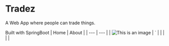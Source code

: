 # Tradez
A Web App where people can trade things.

Built with SpringBoot
| Home     | About |
| ---      | ---       |
| ![This is an image](https://myoctocat.com/assets/images/base-octocat.svg) | `         |
|     | \|        |


